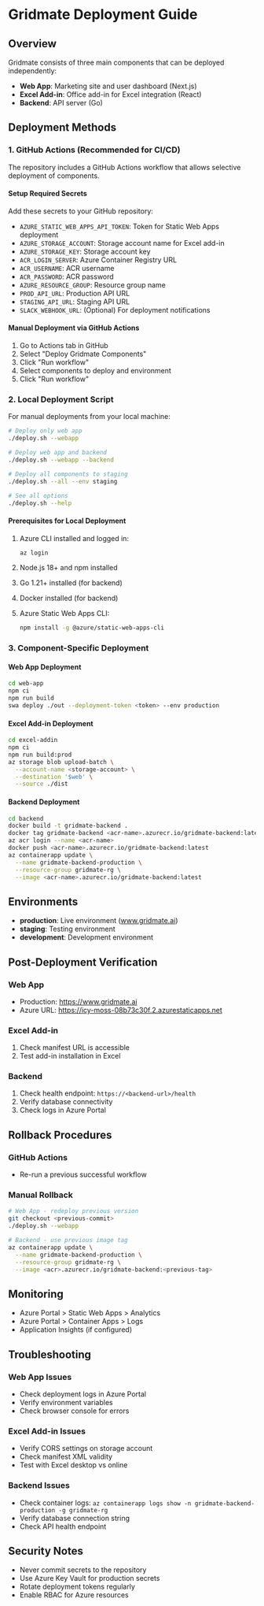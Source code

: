 # Gridmate Deployment Guide

## Overview

Gridmate consists of three main components that can be deployed independently:
- **Web App**: Marketing site and user dashboard (Next.js)
- **Excel Add-in**: Office add-in for Excel integration (React)
- **Backend**: API server (Go)

## Deployment Methods

### 1. GitHub Actions (Recommended for CI/CD)

The repository includes a GitHub Actions workflow that allows selective deployment of components.

#### Setup Required Secrets

Add these secrets to your GitHub repository:
- `AZURE_STATIC_WEB_APPS_API_TOKEN`: Token for Static Web Apps deployment
- `AZURE_STORAGE_ACCOUNT`: Storage account name for Excel add-in
- `AZURE_STORAGE_KEY`: Storage account key
- `ACR_LOGIN_SERVER`: Azure Container Registry URL
- `ACR_USERNAME`: ACR username
- `ACR_PASSWORD`: ACR password
- `AZURE_RESOURCE_GROUP`: Resource group name
- `PROD_API_URL`: Production API URL
- `STAGING_API_URL`: Staging API URL
- `SLACK_WEBHOOK_URL`: (Optional) For deployment notifications

#### Manual Deployment via GitHub Actions

1. Go to Actions tab in GitHub
2. Select "Deploy Gridmate Components"
3. Click "Run workflow"
4. Select components to deploy and environment
5. Click "Run workflow"

### 2. Local Deployment Script

For manual deployments from your local machine:

```bash
# Deploy only web app
./deploy.sh --webapp

# Deploy web app and backend
./deploy.sh --webapp --backend

# Deploy all components to staging
./deploy.sh --all --env staging

# See all options
./deploy.sh --help
```

#### Prerequisites for Local Deployment

1. Azure CLI installed and logged in:
   ```bash
   az login
   ```

2. Node.js 18+ and npm installed

3. Go 1.21+ installed (for backend)

4. Docker installed (for backend)

5. Azure Static Web Apps CLI:
   ```bash
   npm install -g @azure/static-web-apps-cli
   ```

### 3. Component-Specific Deployment

#### Web App Deployment

```bash
cd web-app
npm ci
npm run build
swa deploy ./out --deployment-token <token> --env production
```

#### Excel Add-in Deployment

```bash
cd excel-addin
npm ci
npm run build:prod
az storage blob upload-batch \
  --account-name <storage-account> \
  --destination '$web' \
  --source ./dist
```

#### Backend Deployment

```bash
cd backend
docker build -t gridmate-backend .
docker tag gridmate-backend <acr-name>.azurecr.io/gridmate-backend:latest
az acr login --name <acr-name>
docker push <acr-name>.azurecr.io/gridmate-backend:latest
az containerapp update \
  --name gridmate-backend-production \
  --resource-group gridmate-rg \
  --image <acr-name>.azurecr.io/gridmate-backend:latest
```

## Environments

- **production**: Live environment (www.gridmate.ai)
- **staging**: Testing environment
- **development**: Development environment

## Post-Deployment Verification

### Web App
- Production: https://www.gridmate.ai
- Azure URL: https://icy-moss-08b73c30f.2.azurestaticapps.net

### Excel Add-in
1. Check manifest URL is accessible
2. Test add-in installation in Excel

### Backend
1. Check health endpoint: `https://<backend-url>/health`
2. Verify database connectivity
3. Check logs in Azure Portal

## Rollback Procedures

### GitHub Actions
- Re-run a previous successful workflow

### Manual Rollback
```bash
# Web App - redeploy previous version
git checkout <previous-commit>
./deploy.sh --webapp

# Backend - use previous image tag
az containerapp update \
  --name gridmate-backend-production \
  --resource-group gridmate-rg \
  --image <acr>.azurecr.io/gridmate-backend:<previous-tag>
```

## Monitoring

- Azure Portal > Static Web Apps > Analytics
- Azure Portal > Container Apps > Logs
- Application Insights (if configured)

## Troubleshooting

### Web App Issues
- Check deployment logs in Azure Portal
- Verify environment variables
- Check browser console for errors

### Excel Add-in Issues
- Verify CORS settings on storage account
- Check manifest XML validity
- Test with Excel desktop vs online

### Backend Issues
- Check container logs: `az containerapp logs show -n gridmate-backend-production -g gridmate-rg`
- Verify database connection string
- Check API health endpoint

## Security Notes

- Never commit secrets to the repository
- Use Azure Key Vault for production secrets
- Rotate deployment tokens regularly
- Enable RBAC for Azure resources